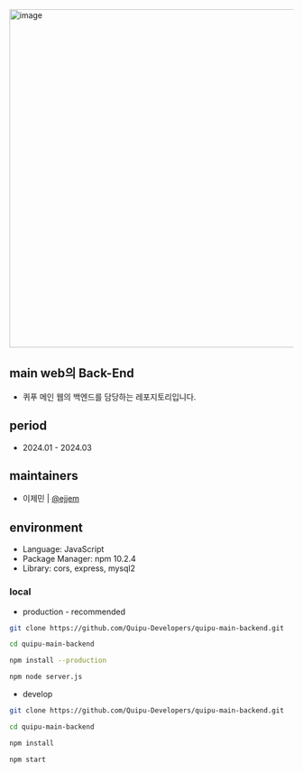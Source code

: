 <img width="600" alt="image" src="https://github.com/Quipu-Developers/.github/assets/147997324/9122451c-e0b1-41d3-a22c-5b1cb7eb49a1">

## main web의 Back-End
- 퀴푸 메인 웹의 백엔드를 담당하는 레포지토리입니다.

## period
- 2024.01 - 2024.03

## maintainers
- 이제민 | [@ejjem](https://github.com/ejjem)

## environment
- Language: JavaScript
- Package Manager: npm 10.2.4
- Library: cors, express, mysql2

### local
- production - recommended
  
```bash
git clone https://github.com/Quipu-Developers/quipu-main-backend.git

cd quipu-main-backend

npm install --production

npm node server.js
```

 - develop

  ```bash
git clone https://github.com/Quipu-Developers/quipu-main-backend.git

cd quipu-main-backend

npm install

npm start
```
      


